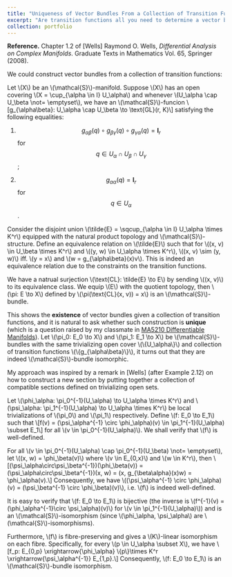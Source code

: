 ```yaml
---
title: "Uniqueness of Vector Bundles From a Collection of Transition Functions"
excerpt: "Are transition functions all you need to determine a vector bundle?<br/><img src='/images/bundle_transition_function.png'>"
collection: portfolio
---
```


**Reference.** Chapter 1.2 of [Wells] Raymond O. Wells, *Differential Analysis on Complex Manifolds*. Graduate Texts in Mathematics Vol. 65, Springer (2008).

We could construct vector bundles from a collection of transition functions:

Let \\(X\\) be an \\(\mathcal{S}\\)-manifold. Suppose \\(X\\) has an open covering \\(X = \cup_{\alpha \in I} U_\alpha\\) and whenever \\(U_\alpha \cap U_\beta \not= \emptyset\\), we have an \\(\mathcal{S}\\)-funcion
\\[g_{\alpha\beta}: U_\alpha \cap U_\beta \to \text{GL}(r, K)\\]
satisfying the following equalities: 

1. $$g_{\alpha\beta}(q) \circ g_{\beta\gamma}(q) \circ g_{\gamma\alpha}(q) = \mathbf{I}_r$$ for $$q \in U_\alpha \cap U_\beta \cap U_\gamma$$; 

2. $$g_{\alpha\alpha}(q) = \mathbf{I}_{r}$$ for $$q \in U_\alpha$$.

Consider the disjoint union \\(\tilde{E} = \sqcup_{\alpha \in I} U_\alpha \times K^r\\) equipped with the natural product topology and \\(\mathcal{S}\\)-structure. Define an equivalence relation on \\(\tilde{E}\\) such that for \\((x, v) \in U_\beta \times K^r\\) and \\((y, w) \in U_\alpha \times K^r\\), \\((x, v) \sim (y, w)\\) iff. \\(y = x\\) and \\(w = g_{\alpha\beta}(x)v\\). This is indeed an equivalence relation due to the constraints on the transition functions. 

We have a natrual surjection \\(\text{CL}: \tilde{E} \to E\\) by sending \\((x, v)\\) to its equivalence class. We equip \\(E\\) with the quotient topology, then \\(\pi: E \to X\\) defined by \\(\pi(\text{CL}(x, v)) = x\\) is an \\(\mathcal{S}\\)-bundle.

This shows the **existence** of vector bundles given a collection of transition functions, and it is natural to ask whether such construction is **unique** (which is a question raised by my classmate in [MA5210 Differentiable Manifolds](https://nusmods.com/courses/MA5210/differentiable-manifolds)). Let \\(\pi_0: E_0 \to X\\) and \\(\pi_1: E_1 \to X\\) be \\(\mathcal{S}\\)-bundles with the same trivializing open cover \\(\\{U_\alpha\\}\\) and collection of transition functions \\(\\{g_{\alpha\beta}\\}\\), it turns out that they are indeed \\(\mathcal{S}\\)-bundle isomorphic. 

My approach was inspired by a remark in [Wells] (after Example 2.12) on how to construct a new section by putting together a collection of compatible sections defined on trivializing open sets.

Let \\(\phi_\alpha: \pi_0^{-1}(U_\alpha) \to U_\alpha \times K^r\\) and \\(\psi_\alpha: \pi_1^{-1}(U_\alpha) \to U_\alpha \times K^r\\) be local trivializations of \\(\pi_0\\) and \\(\pi_1\\) respectively. Define \\(f: E_0 \to E_1\\) such that 
\\[f(v) = (\psi_\alpha^{-1} \circ \phi_\alpha)(v) \in \pi_1^{-1}(U_\alpha) \subset E_1\\]
for all \\(v \in \pi_0^{-1}(U_\alpha)\\). We shall verify that \\(f\\) is well-defined. 

For all \\(v \in \pi_0^{-1}(U_\alpha) \cap \pi_0^{-1}(U_\beta) \not= \emptyset\\), let \\((x, w) = \phi_\beta(v)\\) where \\(v \in E_{0,x}\\) and \\(w \in K^r\\), then
\\[(\psi_\alpha\circ\psi_\beta^{-1})(\phi_\beta(v)) = (\psi_\alpha\circ\psi_\beta^{-1})(x, w) = (x, g_{\beta\alpha}(x)w) = \phi_\alpha(v).\\] 
Consequently, we have \\((\psi_\alpha^{-1} \circ \phi_\alpha)(v) = (\psi_\beta^{-1} \circ \phi_\beta)(v)\\), i.e. \\(f\\) is indeed well-defined. 

It is easy to verify that \\(f: E_0 \to E_1\\) is bijective (the inverse is \\(f^{-1}(v) = (\phi_\alpha^{-1}\circ \psi_\alpha)(v)\\) for \\(v \in \pi_1^{-1}(U_\alpha)\\)) and is an \\(\mathcal{S}\\)-isomorphism (since \\(\phi_\alpha, \psi_\alpha\\) are \\(\mathcal{S}\\)-isomorphisms). 

Furthermore, \\(f\\) is fibre-preserving and gives a \\(K\\)-linear isomorphism on each fibre. Specifically, for every \\(p \in U_\alpha \subset X\\), we have 
\\[f_p: E_{0,p} \xrightarrow{\phi_\alpha} \\{p\\}\times K^r \xrightarrow{\psi_\alpha^{-1}} E_{1,p}.\\]
Consequently, \\(f: E_0 \to E_1\\) is an \\(\mathcal{S}\\)-bundle isomorphism.